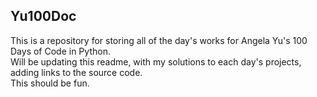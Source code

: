 ## Yu100Doc

This is a repository for storing all of the day's works for Angela Yu's 100 Days of Code in Python. <br>
Will be updating this readme, with my solutions to each day's projects, adding links to the source code. <br>
This should be fun. <br>

